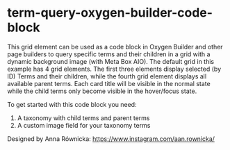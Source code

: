 # term-query-oxygen-builder-code-block
This grid element can be used as a code block in Oxygen Builder and other page builders to query specific terms and their children in a grid with a dynamic background image (with Meta Box AIO). 
The default grid in this example has 4 grid elements. The first three elements display selected (by ID) Terms and their children, while the fourth grid element displays all available parent terms.
Each card title will be visible in the normal state while the child terms only become visible in the hover/focus state.

To get started with this code block you need: 
1. A taxonomy with child terms and parent terms
2. A custom image field for your taxonomy terms

Designed by Anna Równicka: https://www.instagram.com/aan.rownicka/
